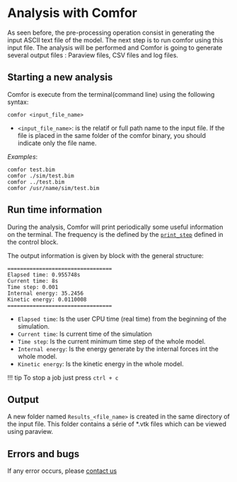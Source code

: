 # Analysis with Comfor

As seen before, the pre-processing operation consist in generating the input ASCII text file of the model. The next step is to run comfor using this input file. The analysis will be performed and Comfor is going to generate several output files : Paraview files, CSV files and log files.

## Starting a new analysis

Comfor is execute from the terminal(command line) using the following syntax:

```
comfor <input_file_name>
```

- `<input_file_name>`: is the relatif or full path name to the input file. If the file is placed in the same folder of the comfor binary, you should indicate only the file name.

_Examples_:

```
comfor test.bim
comfor ./sim/test.bim
comfor ../test.bim
comfor /usr/name/sim/test.bim
```

## Run time information

During the analysis, Comfor will print periodically some useful information on the terminal. The frequency is the defined by the [`print_step`](user_preprocessing.md#control) defined in the control block.

The output information is given by block with the general structure:

```
=================================
Elapsed time: 0.955748s
Current time: 8s
Time step: 0.001
Internal energy: 35.2456
Kinetic energy: 0.0110008
=================================
```

- `Elapsed time`: Is the user CPU time (real time) from the beginning of the simulation.
- `Current time`: Is current time of the simulation
- `Time step`: Is the current minimum time step of the whole model.
- `Internal energy`: Is the energy generate by the internal forces int the whole model.
- `Kinetic energy`: Is the kinetic energy in the whole model.

!!! tip
    To stop a job just press `ctrl + c`

## Output

A new folder named `Results_<file_name>` is created in the same directory of the input file. This folder contains a série of \*.vtk files which can be viewed using paraview.

## Errors and bugs

If any error occurs, please [contact us]()
